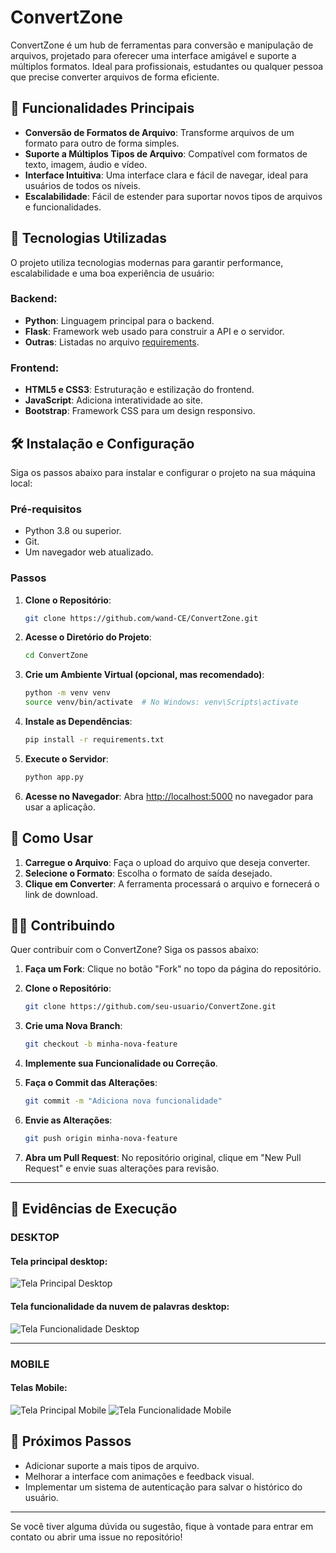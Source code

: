 # ConvertZone

ConvertZone é um hub de ferramentas para conversão e manipulação de arquivos, projetado para oferecer uma interface amigável e suporte a múltiplos formatos. Ideal para profissionais, estudantes ou qualquer pessoa que precise converter arquivos de forma eficiente.


## 🧩 Funcionalidades Principais

- **Conversão de Formatos de Arquivo**: Transforme arquivos de um formato para outro de forma simples.
- **Suporte a Múltiplos Tipos de Arquivo**: Compatível com formatos de texto, imagem, áudio e vídeo.
- **Interface Intuitiva**: Uma interface clara e fácil de navegar, ideal para usuários de todos os níveis.
- **Escalabilidade**: Fácil de estender para suportar novos tipos de arquivos e funcionalidades.


## 🚀 Tecnologias Utilizadas

O projeto utiliza tecnologias modernas para garantir performance, escalabilidade e uma boa experiência de usuário:

### Backend:
- **Python**: Linguagem principal para o backend.
- **Flask**: Framework web usado para construir a API e o servidor.
- **Outras**: Listadas no arquivo [requirements](requirements.txt).

### Frontend:
- **HTML5 e CSS3**: Estruturação e estilização do frontend.
- **JavaScript**: Adiciona interatividade ao site.
- **Bootstrap**: Framework CSS para um design responsivo.

## 🛠️ Instalação e Configuração

Siga os passos abaixo para instalar e configurar o projeto na sua máquina local:

### Pré-requisitos

- Python 3.8 ou superior.
- Git.
- Um navegador web atualizado.

### Passos

1. **Clone o Repositório**:
   ```bash
   git clone https://github.com/wand-CE/ConvertZone.git
   ```

2. **Acesse o Diretório do Projeto**:
   ```bash
   cd ConvertZone
   ```

3. **Crie um Ambiente Virtual (opcional, mas recomendado)**:
   ```bash
   python -m venv venv
   source venv/bin/activate  # No Windows: venv\Scripts\activate
   ```

4. **Instale as Dependências**:
   ```bash
   pip install -r requirements.txt
   ```

5. **Execute o Servidor**:
   ```bash
   python app.py
   ```

6. **Acesse no Navegador**:
   Abra [http://localhost:5000](http://localhost:5000) no navegador para usar a aplicação.


## 📖 Como Usar

1. **Carregue o Arquivo**: Faça o upload do arquivo que deseja converter.
2. **Selecione o Formato**: Escolha o formato de saída desejado.
3. **Clique em Converter**: A ferramenta processará o arquivo e fornecerá o link de download.



## 🧑‍💻 Contribuindo

Quer contribuir com o ConvertZone? Siga os passos abaixo:

1. **Faça um Fork**:
   Clique no botão "Fork" no topo da página do repositório.

2. **Clone o Repositório**:
   ```bash
   git clone https://github.com/seu-usuario/ConvertZone.git
   ```

3. **Crie uma Nova Branch**:
   ```bash
   git checkout -b minha-nova-feature
   ```

4. **Implemente sua Funcionalidade ou Correção**.

5. **Faça o Commit das Alterações**:
   ```bash
   git commit -m "Adiciona nova funcionalidade"
   ```

6. **Envie as Alterações**:
   ```bash
   git push origin minha-nova-feature
   ```

7. **Abra um Pull Request**:
   No repositório original, clique em "New Pull Request" e envie suas alterações para revisão.

---

## 🎯 Evidências de Execução

### DESKTOP

#### Tela principal desktop:
![Tela Principal Desktop](evidencias/tela_principal.png)

#### Tela funcionalidade da nuvem de palavras desktop:
![Tela Funcionalidade Desktop](evidencias/tela_funcionalidade.png)

---
### MOBILE

#### Telas Mobile:
![Tela Principal Mobile](evidencias/tela_principal_mobile.png) ![Tela Funcionalidade Mobile](evidencias/tela_funcionalidade_mobile.png)



## 🎯 Próximos Passos

- Adicionar suporte a mais tipos de arquivo.
- Melhorar a interface com animações e feedback visual.
- Implementar um sistema de autenticação para salvar o histórico do usuário.

---

Se você tiver alguma dúvida ou sugestão, fique à vontade para entrar em contato ou abrir uma issue no repositório!
